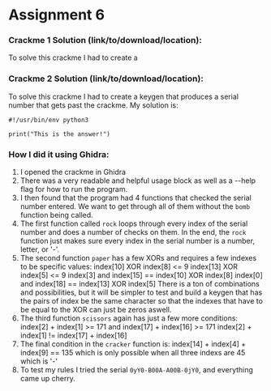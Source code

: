 # Assignment 6



### Crackme 1 Solution (link/to/download/location):

To solve this crackme I had to create a



### Crackme 2 Solution (link/to/download/location):

To solve this crackme I had to create a keygen that produces a serial number that gets past the crackme.
My solution is:

```
#!/usr/bin/env python3

print("This is the answer!")
```


### How I did it using Ghidra:

1. I opened the crackme in Ghidra
2. There was a very readable and helpful usage block as well as a --help flag for how to run the program.
3. I then found that the program had 4 functions that checked the serial number entered. We want to get through all of them without the `bomb` function being called. 
4. The first function called `rock` loops through every index of the serial number and does a number of checks on them.
    In the end, the `rock` function just makes sure every index in the serial number is a number, letter, or '-'.
5. The second function `paper` has a few XORs and requires a few indexes to be specific values: 
    index[10] XOR index[8] <= 9
    index[13] XOR index[5] <= 9
    index[3] and index[15] == index[10] XOR index[8]
    index[0] and index[18] == index[13] XOR index[5] 
    There is a ton of combinations and possibilities, but it will be simpler to test and build a keygen that has the pairs of index be the same character so that the indexes that have to be equal to the XOR can just be zeros aswell.
6. The third function `scissors` again has just a few more conditions:
    index[2] + index[1] >= 171 and index[17] + index[16] >= 171
    index[2] + index[1] != index[17] + index[16]
7. The final condition in the `cracker` function is:
    index[14] + index[4] + index[9] == 135
    which is only possible when all three indexs are 45 which is '-'
8. To test my rules I tried the serial `0yY0-B00A-A00B-0jY0`, and everything came up cherry.



